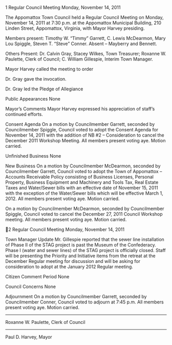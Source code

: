 1  Regular Council Meeting
    Monday, November 14, 2011

The Appomattox Town Council held a Regular Council Meeting on Monday, November
14, 2011 at 7:30 p.m. at the Appomattox Municipal Building, 210 Linden Street,
Appomattox, Virginia, with Mayor Harvey presiding.

Members present:  Timothy W. “Timmy” Garrett, C. Lewis McDearmon, Mary Lou
Spiggle, Steven T. “Steve” Conner.  Absent – Mayberry and Bennett.

Others Present:  Dr. Calvin Gray, Stacey Wilkes, Town Treasurer; Roxanne W. Paulette,
Clerk of Council; C. William Gillespie, Interim Town Manager.

Mayor Harvey called the meeting to order

Dr. Gray gave the invocation.

Dr. Gray led the Pledge of Allegiance

Public Appearances
None

Mayor’s Comments
Mayor Harvey expressed his appreciation of staff’s continued efforts.

Consent Agenda
On a motion by Councilmember Garrett, seconded by Councilmember Spiggle, Council
voted to adopt the Consent Agenda for November 14, 2011 with the addition of NB #2 –
Consideration to cancel the December 2011 Workshop Meeting.  All members present
voting aye.  Motion carried.

Unfinished Business
None

New Business
On a motion by Councilmember McDearmon, seconded by Councilmember Garrett,
Council voted to adopt the Town of Appomattox – Accounts Receivable Policy
consisting of Business Licenses, Personal Property, Business Equipment and Machinery
and Tools Tax, Real Estate Taxes and Water/Sewer bills with an effective date of
November 15, 2011 with the exception of the Water/Sewer bills which will be effective
March 1, 2012.  All members present voting aye.  Motion carried.

On a motion by Councilmember McDearmon, seconded by Councilmember Spiggle,
Council voted to cancel the December 27, 2011 Council Workshop meeting.  All
members present voting aye.  Motion carried.

2  Regular Council Meeting
    Monday, November 14, 2011

Town Manager Update
Mr. Gillespie reported that the sewer line installation of Phase II of the STAG project is
past the Museum of the Confederacy.  Phase I (water and sewer lines) of the STAG
project is officially closed.  Staff will be presenting the Priority and Initiative items from
the retreat at the December Regular meeting for discussion and will be asking for
consideration to adopt at the January 2012 Regular meeting.

Citizen Comment Period
None

Council Concerns
None

Adjournment
On a motion by Councilmember Garrett, seconded by Councilmember Conner, Council
voted to adjourn at 7:45 p.m.  All members present voting aye.  Motion carried.

_______________________________
Roxanne W. Paulette, Clerk of Council

____________________________
Paul D. Harvey, Mayor

